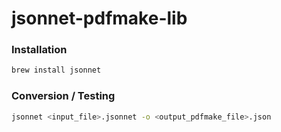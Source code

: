 # jsonnet-pdfmake-lib

### Installation
```sh
brew install jsonnet
```

### Conversion / Testing
```sh
jsonnet <input_file>.jsonnet -o <output_pdfmake_file>.json
```

